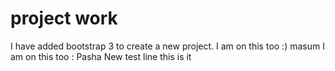 project work
========
I have added bootstrap 3 to create a new project.
I am on this too :) masum
I am on this too : Pasha 
New test line
this is it

